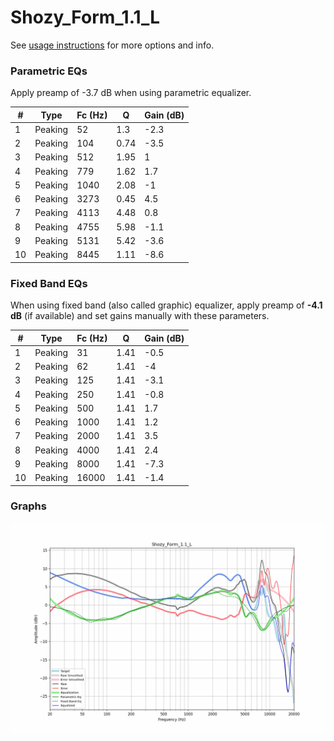 # Shozy_Form_1.1_L
See [usage instructions](https://github.com/jaakkopasanen/AutoEq#usage) for more options and info.

### Parametric EQs
Apply preamp of -3.7 dB when using parametric equalizer.

|   # | Type    |   Fc (Hz) |    Q |   Gain (dB) |
|-----|---------|-----------|------|-------------|
|   1 | Peaking |        52 | 1.3  |        -2.3 |
|   2 | Peaking |       104 | 0.74 |        -3.5 |
|   3 | Peaking |       512 | 1.95 |         1   |
|   4 | Peaking |       779 | 1.62 |         1.7 |
|   5 | Peaking |      1040 | 2.08 |        -1   |
|   6 | Peaking |      3273 | 0.45 |         4.5 |
|   7 | Peaking |      4113 | 4.48 |         0.8 |
|   8 | Peaking |      4755 | 5.98 |        -1.1 |
|   9 | Peaking |      5131 | 5.42 |        -3.6 |
|  10 | Peaking |      8445 | 1.11 |        -8.6 |

### Fixed Band EQs
When using fixed band (also called graphic) equalizer, apply preamp of **-4.1 dB** (if available) and set gains manually with these parameters.

|   # | Type    |   Fc (Hz) |    Q |   Gain (dB) |
|-----|---------|-----------|------|-------------|
|   1 | Peaking |        31 | 1.41 |        -0.5 |
|   2 | Peaking |        62 | 1.41 |        -4   |
|   3 | Peaking |       125 | 1.41 |        -3.1 |
|   4 | Peaking |       250 | 1.41 |        -0.8 |
|   5 | Peaking |       500 | 1.41 |         1.7 |
|   6 | Peaking |      1000 | 1.41 |         1.2 |
|   7 | Peaking |      2000 | 1.41 |         3.5 |
|   8 | Peaking |      4000 | 1.41 |         2.4 |
|   9 | Peaking |      8000 | 1.41 |        -7.3 |
|  10 | Peaking |     16000 | 1.41 |        -1.4 |

### Graphs
![](./Shozy_Form_1.1_L.png)
